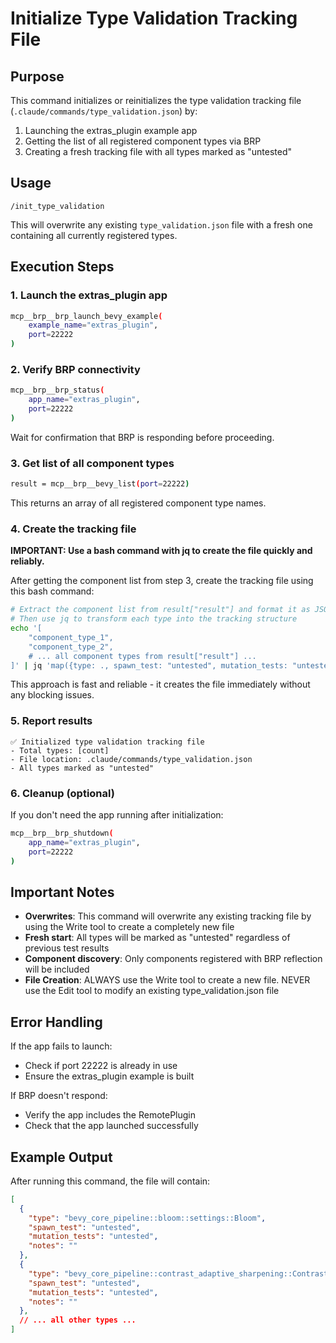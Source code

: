 # Initialize Type Validation Tracking File

## Purpose
This command initializes or reinitializes the type validation tracking file (`.claude/commands/type_validation.json`) by:
1. Launching the extras_plugin example app
2. Getting the list of all registered component types via BRP
3. Creating a fresh tracking file with all types marked as "untested"

## Usage
```
/init_type_validation
```

This will overwrite any existing `type_validation.json` file with a fresh one containing all currently registered types.

## Execution Steps

### 1. Launch the extras_plugin app
```bash
mcp__brp__brp_launch_bevy_example(
    example_name="extras_plugin",
    port=22222
)
```

### 2. Verify BRP connectivity
```bash
mcp__brp__brp_status(
    app_name="extras_plugin",
    port=22222
)
```

Wait for confirmation that BRP is responding before proceeding.

### 3. Get list of all component types
```bash
result = mcp__brp__bevy_list(port=22222)
```

This returns an array of all registered component type names.

### 4. Create the tracking file
**IMPORTANT: Use a bash command with jq to create the file quickly and reliably.**

After getting the component list from step 3, create the tracking file using this bash command:

```bash
# Extract the component list from result["result"] and format it as JSON array
# Then use jq to transform each type into the tracking structure
echo '[
    "component_type_1",
    "component_type_2",
    # ... all component types from result["result"] ...
]' | jq 'map({type: ., spawn_test: "untested", mutation_tests: "untested", notes: ""})' > .claude/commands/type_validation.json
```

This approach is fast and reliable - it creates the file immediately without any blocking issues.

### 5. Report results
```
✅ Initialized type validation tracking file
- Total types: [count]
- File location: .claude/commands/type_validation.json
- All types marked as "untested"
```

### 6. Cleanup (optional)
If you don't need the app running after initialization:
```bash
mcp__brp__brp_shutdown(
    app_name="extras_plugin",
    port=22222
)
```

## Important Notes

- **Overwrites**: This command will overwrite any existing tracking file by using the Write tool to create a completely new file
- **Fresh start**: All types will be marked as "untested" regardless of previous test results
- **Component discovery**: Only components registered with BRP reflection will be included
- **File Creation**: ALWAYS use the Write tool to create a new file. NEVER use the Edit tool to modify an existing type_validation.json file

## Error Handling

If the app fails to launch:
- Check if port 22222 is already in use
- Ensure the extras_plugin example is built

If BRP doesn't respond:
- Verify the app includes the RemotePlugin
- Check that the app launched successfully

## Example Output

After running this command, the file will contain:
```json
[
  {
    "type": "bevy_core_pipeline::bloom::settings::Bloom",
    "spawn_test": "untested",
    "mutation_tests": "untested",
    "notes": ""
  },
  {
    "type": "bevy_core_pipeline::contrast_adaptive_sharpening::ContrastAdaptiveSharpening",
    "spawn_test": "untested",
    "mutation_tests": "untested",
    "notes": ""
  },
  // ... all other types ...
]
```
